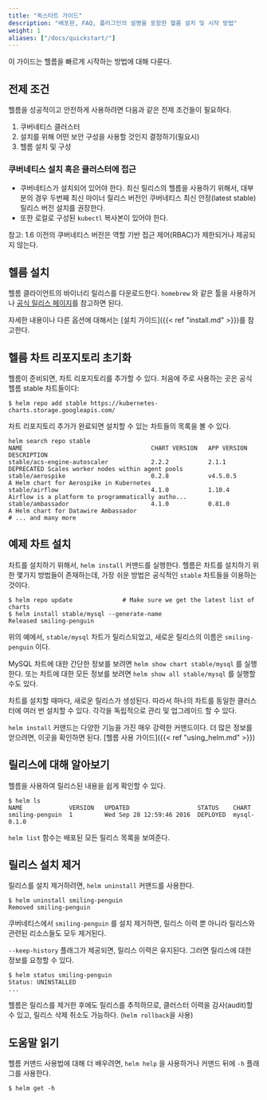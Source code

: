```yaml
---
title: "퀵스타트 가이드"
description: "배포판, FAQ, 플러그인의 설명을 포함한 헬름 설치 및 시작 방법"
weight: 1
aliases: ["/docs/quickstart/"]
---
```


이 가이드는 헬름을 빠르게 시작하는 방법에 대해 다룬다.

## 전제 조건

헬름을 성공적이고 안전하게 사용하려면
다음과 같은 전제 조건들이 필요하다.

1. 쿠버네티스 클러스터
2. 설치를 위해 어떤 보안 구성을 사용할 것인지 결정하기(필요시)
3. 헬름 설치 및 구성

### 쿠버네티스 설치 혹은 클러스터에 접근

- 쿠버네티스가 설치되어 있어야 한다. 최신 릴리스의 헬름을 사용하기 위해서,
  대부분의 경우 두번째 최신 마이너 릴리스 버전인 쿠버네티스 최신 안정(latest stable)
  릴리스 버전 설치를 권장한다.
- 또한 로컬로 구성된 `kubectl` 복사본이 있어야 한다.

참고: 1.6 이전의 쿠버네티스 버전은 역할 기반 접근 제어(RBAC)가 제한되거나
제공되지 않는다.

## 헬름 설치

헬름 클라이언트의 바이너리 릴리스를 다운로드한다. `homebrew` 와 같은 툴을 사용하거나
[공식 릴리스 페이지](https://github.com/helm/helm/releases)를 참고하면 된다.

자세한 내용이나 다른 옵션에 대해서는 [설치
가이드]({{< ref "install.md" >}})를 참고한다.

## 헬름 차트 리포지토리 초기화

헬름이 준비되면, 차트 리포지토리를 추가할 수 있다. 처음에 주로 사용하는 곳은 공식 헬름 stable 차트들이다:

```console
$ helm repo add stable https://kubernetes-charts.storage.googleapis.com/
```

차트 리포지토리 추가가 완료되면 설치할 수 있는 차트들의 목록을 볼 수 있다.

```console
helm search repo stable
NAME                                    CHART VERSION   APP VERSION                     DESCRIPTION
stable/acs-engine-autoscaler            2.2.2           2.1.1                           DEPRECATED Scales worker nodes within agent pools
stable/aerospike                        0.2.8           v4.5.0.5                        A Helm chart for Aerospike in Kubernetes
stable/airflow                          4.1.0           1.10.4                          Airflow is a platform to programmatically autho...
stable/ambassador                       4.1.0           0.81.0                          A Helm chart for Datawire Ambassador
# ... and many more
```

## 예제 차트 설치

차트를 설치하기 위해서, `helm install` 커맨드를 실행한다.
헬름은 차트를 설치하기 위한 몇가지 방법들이 존재하는데, 가장 쉬운 방법은 공식적인 `stable` 차트들을 이용하는 것이다.

```console
$ helm repo update              # Make sure we get the latest list of charts
$ helm install stable/mysql --generate-name
Released smiling-penguin
```

위의 예에서, `stable/mysql` 차트가 릴리스되었고,
새로운 릴리스의 이름은 `smiling-penguin` 이다.

MySQL 차트에 대한 간단한 정보를 보려면
`helm show chart stable/mysql` 를 실행한다. 또는 차트에 대한 모든 정보를 보려면 `helm show all stable/mysql`
를 실행할 수도 있다.

차트를 설치할 때마다, 새로운 릴리스가 생성된다. 따라서 하나의 차트를
동일한 클러스터에 여러 번 설치할 수 있다. 각각을 독립적으로
관리 및 업그레이드 할 수 있다.

`helm install` 커맨드는 다양한 기능을 가진 매우 강력한 커맨드이다. 더 많은 정보를 얻으려면, 이곳을 확인하면 된다. [헬름 사용 가이드]({{< ref "using_helm.md" >}})

## 릴리스에 대해 알아보기

헬름을 사용하여 릴리스된 내용을 쉽게 확인할 수 있다.

```console
$ helm ls
NAME             VERSION   UPDATED                   STATUS    CHART
smiling-penguin  1         Wed Sep 28 12:59:46 2016  DEPLOYED  mysql-0.1.0
```

`helm list` 함수는 배포된 모든 릴리스 목록을 보여준다.

## 릴리스 설치 제거

릴리스를 설치 제거하려면, `helm uninstall` 커맨드를 사용한다.

```console
$ helm uninstall smiling-penguin
Removed smiling-penguin
```

쿠버네티스에서 `smiling-penguin` 를 설치 제거하면, 릴리스 이력 뿐 아니라
릴리스와 관련된 리소스들도 모두 제거된다.

`--keep-history` 플래그가 제공되면, 릴리스 이력은 유지된다. 그러면
릴리스에 대한 정보를 요청할 수 있다.

```console
$ helm status smiling-penguin
Status: UNINSTALLED
...
```

헬름은 릴리스를 제거한 후에도 릴리스를 추적하므로, 클러스터 이력을
감사(audit)할 수 있고, 릴리스 삭제 취소도 가능하다. (`helm rollback`을 사용)

## 도움말 읽기

헬름 커맨드 사용법에 대해 더 배우려면, `helm help` 을 사용하거나
커맨드 뒤에 `-h` 플래그를 사용한다.

```console
$ helm get -h
```
